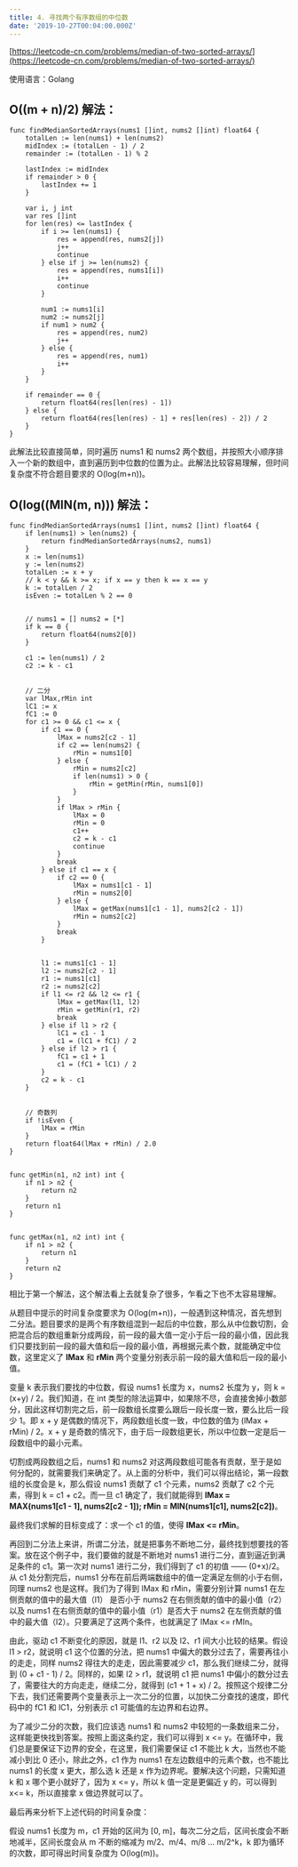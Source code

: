 ```yaml
---
title: 4. 寻找两个有序数组的中位数
date: '2019-10-27T00:04:00.000Z'
---
```


[https://leetcode-cn.com/problems/median-of-two-sorted-arrays/](https://leetcode-cn.com/problems/median-of-two-sorted-arrays/)

使用语言：Golang

## O((m + n)/2) 解法：

```Golang
func findMedianSortedArrays(nums1 []int, nums2 []int) float64 {
    totalLen := len(nums1) + len(nums2)
    midIndex := (totalLen - 1) / 2
    remainder := (totalLen - 1) % 2
    
    lastIndex := midIndex
    if remainder > 0 {
        lastIndex += 1
    }
    
    var i, j int
    var res []int
    for len(res) <= lastIndex {
        if i >= len(nums1) {
            res = append(res, nums2[j])
            j++
            continue
        } else if j >= len(nums2) {
            res = append(res, nums1[i])
            i++
            continue
        }
        
        num1 := nums1[i]
        num2 := nums2[j]
        if num1 > num2 {
            res = append(res, num2)
            j++
        } else {
            res = append(res, num1)
            i++
        }
    }
    
    if remainder == 0 {
        return float64(res[len(res) - 1])
    } else {
        return float64(res[len(res) - 1] + res[len(res) - 2]) / 2
    }
}
```
此解法比较直接简单，同时遍历 nums1 和 nums2 两个数组，并按照大小顺序排入一个新的数组中，直到遍历到中位数的位置为止。此解法比较容易理解，但时间复杂度不符合题目要求的 O(log(m+n))。

## O(log((MIN(m, n))) 解法：

```Golang
func findMedianSortedArrays(nums1 []int, nums2 []int) float64 {
    if len(nums1) > len(nums2) {
        return findMedianSortedArrays(nums2, nums1)
    }
    x := len(nums1)
    y := len(nums2)
    totalLen := x + y
    // k < y && k >= x; if x == y then k == x == y
    k := totalLen / 2
    isEven := totalLen % 2 == 0


    // nums1 = [] nums2 = [*]
    if k == 0 {
        return float64(nums2[0])
    }
    
    c1 := len(nums1) / 2
    c2 := k - c1


    // 二分
    var lMax,rMin int
    lC1 := x
    fC1 := 0
    for c1 >= 0 && c1 <= x {
        if c1 == 0 {
            lMax = nums2[c2 - 1]
            if c2 == len(nums2) {
                rMin = nums1[0]
            } else {
                rMin = nums2[c2]
                if len(nums1) > 0 {
                    rMin = getMin(rMin, nums1[0])
                }
            }
            if lMax > rMin {
                lMax = 0
                rMin = 0
                c1++
                c2 = k - c1
                continue
            }
            break
        } else if c1 == x {
            if c2 == 0 {
                lMax = nums1[c1 - 1]
                rMin = nums2[0]
            } else {
                lMax = getMax(nums1[c1 - 1], nums2[c2 - 1])
                rMin = nums2[c2]
            }
            break
        }


        l1 := nums1[c1 - 1]
        l2 := nums2[c2 - 1]
        r1 := nums1[c1]
        r2 := nums2[c2]
        if l1 <= r2 && l2 <= r1 {
            lMax = getMax(l1, l2)
            rMin = getMin(r1, r2)
            break
        } else if l1 > r2 {
            lC1 = c1 - 1
            c1 = (lC1 + fC1) / 2
        } else if l2 > r1 {
            fC1 = c1 + 1
            c1 = (fC1 + lC1) / 2
        }
        c2 = k - c1
    }


    // 奇数列
    if !isEven {
        lMax = rMin
    }
    return float64(lMax + rMin) / 2.0
}


func getMin(n1, n2 int) int {
    if n1 > n2 {
        return n2
    }
    return n1
}


func getMax(n1, n2 int) int {
    if n1 > n2 {
        return n1
    }
    return n2
}
```

相比于第一个解法，这个解法看上去就复杂了很多，乍看之下也不太容易理解。

从题目中提示的时间复杂度要求为 O(log(m+n))，一般遇到这种情况，首先想到二分法。题目要求的是两个有序数组混到一起后的中位数，那么从中位数切割，会把混合后的数组重新分成两段，前一段的最大值一定小于后一段的最小值，因此我们只要找到前一段的最大值和后一段的最小值，再根据元素个数，就能确定中位数，这里定义了 **lMax** 和 **rMin** 两个变量分别表示前一段的最大值和后一段的最小值。

变量 k 表示我们要找的中位数，假设 nums1 长度为 x，nums2 长度为 y，则 k = (x+y) / 2。我们知道，在 int 类型的除法运算中，如果除不尽，会直接舍掉小数部分，因此这样切割完之后，前一段数组长度要么跟后一段长度一致，要么比后一段少 1。即 x + y 是偶数的情况下，两段数组长度一致，中位数的值为 (lMax + rMin) / 2。x + y 是奇数的情况下，由于后一段数组更长，所以中位数一定是后一段数组中的最小元素。

切割成两段数组之后，nums1 和 nums2 对这两段数组可能各有贡献，至于是如何分配的，就需要我们来确定了。从上面的分析中，我们可以得出结论，第一段数组的长度会是 k，那么假设 nums1 贡献了 c1 个元素，nums2 贡献了 c2 个元素，得到 k = c1 + c2。而一旦 c1 确定了，我们就能得到 **lMax = MAX(nums1[c1 - 1], nums2[c2 - 1]); rMin = MIN(nums1[c1], nums2[c2])**。

最终我们求解的目标变成了：求一个 c1 的值，使得 **lMax <= rMin**。

再回到二分法上来讲，所谓二分法，就是把事务不断地二分，最终找到想要找的答案。放在这个例子中，我们要做的就是不断地对 nums1 进行二分，直到逼近到满足条件的 c1。第一次对 nums1 进行二分，我们得到了 c1 的初值 —— (0+x)/2。从 c1 处分割完后，nums1 分布在前后两端数组中的值一定满足左侧的小于右侧，同理 nums2 也是这样。我们为了得到 lMax 和 rMin，需要分别计算 nums1 在左侧贡献的值中的最大值（l1） 是否小于 nums2 在右侧贡献的值中的最小值（r2）以及 nums1 在右侧贡献的值中的最小值（r1）是否大于 nums2 在左侧贡献的值中的最大值（l2）。只要满足了这两个条件，也就满足了 lMax <= rMIn。

由此，驱动 c1 不断变化的原因，就是 l1、r2 以及 l2、r1 间大小比较的结果。假设 l1 > r2，就说明 c1 这个位置的分法，把 nums1 中偏大的数分过去了，需要再往小的走走，同样 nums2 得往大的走走，因此需要减少 c1，那么我们继续二分，就得到 (0 + c1 - 1) / 2。同样的，如果 l2 > r1，就说明 c1 把 nums1 中偏小的数分过去了，需要往大的方向走走，继续二分，就得到 (c1 + 1 + x) / 2。按照这个规律二分下去，我们还需要两个变量表示上一次二分的位置，以加快二分查找的速度，即代码中的 fC1 和 lC1，分别表示 c1 可能值的左边界和右边界。

为了减少二分的次数，我们应该选 nums1 和 nums2 中较短的一条数组来二分，这样能更快找到答案。按照上面这条约定，我们可以得到 x <= y。在循环中，我们总是要保证下边界的安全，在这里，我们需要保证 c1 不能比 k 大，当然也不能减小到比 0 还小，除此之外，c1 作为 nums1 在左边数组中的元素个数，也不能比 nums1 的长度 x 更大，那么选 k 还是 x 作为边界呢。要解决这个问题，只需知道 k 和 x 哪个更小就好了，因为 x <= y，所以 k 值一定是更偏近 y 的，可以得到 x<= k，所以直接拿 x 做边界就可以了。

最后再来分析下上述代码的时间复杂度：

假设 nums1 长度为 m，c1 开始的区间为 [0, m]，每次二分之后，区间长度会不断地减半，区间长度会从 m 不断的缩减为 m/2、m/4、m/8 ... m/2^k，k 即为循环的次数，即可得出时间复杂度为 O(log(m))。


